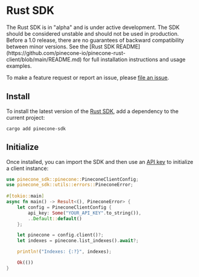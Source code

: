 # Rust SDK

<Warning>
  The Rust SDK is in "alpha" and is under active development. The SDK should be considered unstable and should not be used in production. Before a 1.0 release, there are no guarantees of backward compatibility between minor versions. See the [Rust SDK README](https://github.com/pinecone-io/pinecone-rust-client/blob/main/README.md) for full installation instructions and usage examples.

  To make a feature request or report an issue, please [file an issue](https://github.com/pinecone-io/pinecone-rust-client/issues).
</Warning>

## Install

To install the latest version of the [Rust SDK](https://github.com/pinecone-io/pinecone-rust-client), add a dependency to the current project:

```shell
cargo add pinecone-sdk
```

## Initialize

Once installed, you can import the SDK and then use an [API key](/guides/production/security-overview#api-keys) to initialize a client instance:

```rust Rust
use pinecone_sdk::pinecone::PineconeClientConfig;   
use pinecone_sdk::utils::errors::PineconeError;
	
#[tokio::main]
async fn main() -> Result<(), PineconeError> {
    let config = PineconeClientConfig {
        api_key: Some("YOUR_API_KEY".to_string()),
        ..Default::default()
    };

    let pinecone = config.client()?;
    let indexes = pinecone.list_indexes().await?;

    println!("Indexes: {:?}", indexes);

    Ok(())
}
```
